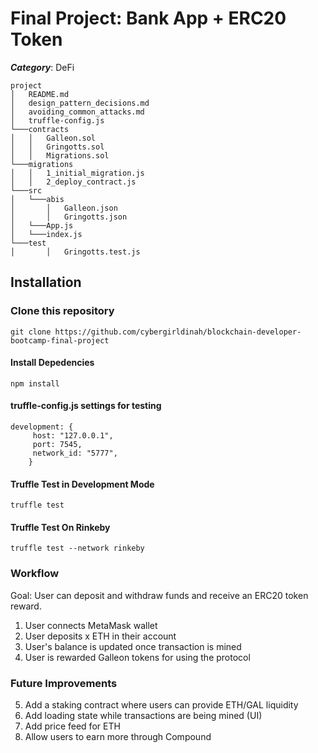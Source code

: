 # Final Project: Bank App + ERC20 Token
***Category***: DeFi
```
project
│   README.md
│   design_pattern_decisions.md
│   avoiding_common_attacks.md    
│   truffle-config.js
└───contracts
│   │   Galleon.sol
│   │   Gringotts.sol
│   │   Migrations.sol
└───migrations
│   │   1_initial_migration.js
│   │   2_deploy_contract.js
└───src
│   └───abis
│       │   Galleon.json
│       │   Gringotts.json
│   └───App.js
│   └───index.js
└───test
│       │   Gringotts.test.js

```
## Installation
### Clone this repository  
`git clone https://github.com/cybergirldinah/blockchain-developer-bootcamp-final-project`

#### Install Depedencies  
`npm install`  

#### truffle-config.js settings for testing
```
development: {
     host: "127.0.0.1",     
     port: 7545,            
     network_id: "5777",       
    }
```
#### Truffle Test in Development Mode  
`truffle test`

#### Truffle Test On Rinkeby
`truffle test --network rinkeby`
### Workflow
Goal: User can deposit and withdraw funds and receive an ERC20 token reward.
  1. User connects MetaMask wallet
  2. User deposits x ETH in their account
  3. User's balance is updated once transaction is mined 
  4. User is rewarded Galleon tokens for using the protocol

### Future Improvements
  5. Add a staking contract where users can provide ETH/GAL liquidity
  6. Add loading state while transactions are being mined (UI)
  7. Add price feed for ETH
  8. Allow users to earn more through Compound
